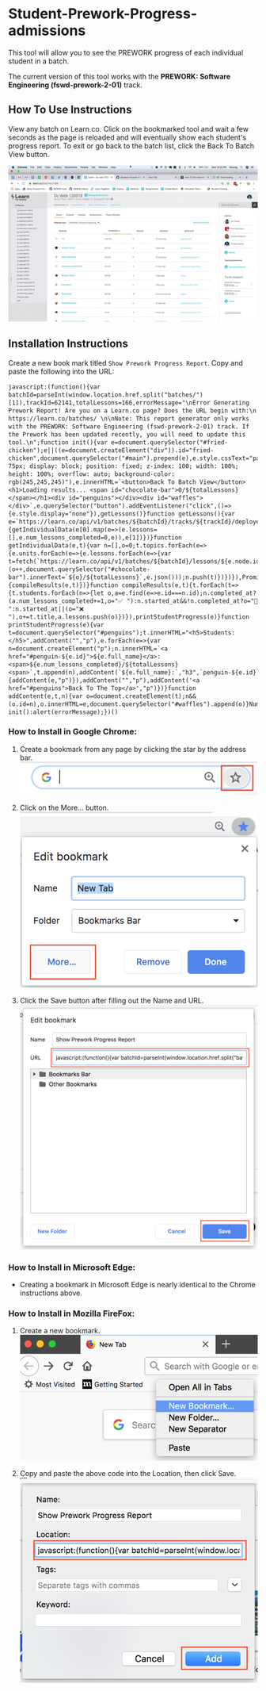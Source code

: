 # Student-Prework-Progress-admissions

This tool will allow you to see the PREWORK progress of each individual student in a batch.

The current version of this tool works with the **PREWORK: Software Engineering (fswd-prework-2-01)** track.

## How To Use Instructions

View any batch on Learn.co. Click on the bookmarked tool and wait a few seconds as the page is reloaded and will eventually show each student's progress report. To exit or go back to the batch list, click the Back To Batch View button.

![Demo](./demo.gif)

## Installation Instructions

Create a new book mark titled `Show Prework Progress Report`. Copy and paste the following into the URL:

```
javascript:(function(){var batchId=parseInt(window.location.href.split("batches/")[1]),trackId=62141,totalLessons=166,errorMessage="\nError Generating Prework Report! Are you on a Learn.co page? Does the URL begin with:\n  https://learn.co/batches/ \n\nNote: This report generator only works with the PREWORK: Software Engineering (fswd-prework-2-01) track. If the Prework has been updated recently, you will need to update this tool.\n";function init(){var e=document.querySelector("#fried-chicken");e||((e=document.createElement("div")).id="fried-chicken",document.querySelector("#main").prepend(e),e.style.cssText="padding: 75px; display: block; position: fixed; z-index: 100; width: 100%; height: 100%; overflow: auto; background-color: rgb(245,245,245)"),e.innerHTML=`<button>Back To Batch View</button><h1>Loading results... <span id="chocolate-bar">0/${totalLessons}</span></h1><div id="penguins"></div><div id="waffles"></div>`,e.querySelector("button").addEventListener("click",()=>{e.style.display="none"}),getLessons()}function getLessons(){var e=`https://learn.co/api/v1/batches/${batchId}/tracks/${trackId}/deployed`,t=fetch(`https://learn.co/api/v1/batches/${batchId}/tracks/${trackId}/progress`).then(e=>e.json()),n=fetch(e).then(e=>e.json());Promise.all([t,n]).then(e=>{getIndividualData(e[0].map(e=>(e.lessons=[],e.num_lessons_completed=0,e)),e[1])})}function getIndividualData(e,t){var n=[],o=0;t.topics.forEach(e=>{e.units.forEach(e=>{e.lessons.forEach(e=>{var t=fetch(`https://learn.co/api/v1/batches/${batchId}/lessons/${e.node.id}`).then(e=>(o++,document.querySelector("#chocolate-bar").innerText=`${o}/${totalLessons}`,e.json()));n.push(t)})})}),Promise.all(n).then(t=>{compileResults(e,t)})}function compileResults(e,t){t.forEach(t=>{t.students.forEach(n=>{let o,a=e.find(e=>e.id===n.id);n.completed_at?(a.num_lessons_completed+=1,o="✅ "):n.started_at&&!n.completed_at?o="💪 ":n.started_at||(o="❌ "),o+=t.title,a.lessons.push(o)})}),printStudentProgress(e)}function printStudentProgress(e){var t=document.querySelector("#penguins");t.innerHTML="<h5>Students:</h5>",addContent("","p"),e.forEach(e=>{var n=document.createElement("p");n.innerHTML=`<a href="#penguin-${e.id}">${e.full_name}</a>: <span>${e.num_lessons_completed}/${totalLessons}<span>`,t.append(n),addContent(`${e.full_name}:`,"h3",`penguin-${e.id}`),e.lessons.forEach(e=>{addContent(e,"p")}),addContent("","p"),addContent('<a href="#penguins">Back To The Top</a>',"p")})}function addContent(e,t,n){var o=document.createElement(t);n&&(o.id=n),o.innerHTML=e,document.querySelector("#waffles").append(o)}Number.isInteger(batchId)&&Number.isInteger(trackId)?init():alert(errorMessage);})()
```

### How to Install in Google Chrome:
1. Create a bookmark from any page by clicking the star by the address bar.
![Chrome1](./assets/chrome1.png)

2. Click on the More... button.
![Chrome2](./assets/chrome2.png)

3. Click the Save button after filling out the Name and URL.
![Chrome3](./assets/chrome3.png)

### How to Install in Microsoft Edge:
* Creating a bookmark in Microsoft Edge is nearly identical to the Chrome instructions above.

### How to Install in Mozilla FireFox:
1. Create a new bookmark.
![Firefox1](./assets/firefox1.png)

2. Copy and paste the above code into the Location, then click Save.
![Firefox2](./assets/firefox2.png)
